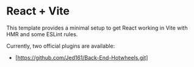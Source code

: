 # React + Vite

This template provides a minimal setup to get React working in Vite with HMR and some ESLint rules.

Currently, two official plugins are available:

- [https://github.com/Jed161/Back-End-Hotwheels.git]
